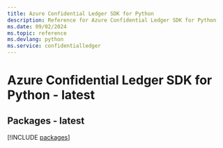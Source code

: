 ```yaml
---
title: Azure Confidential Ledger SDK for Python
description: Reference for Azure Confidential Ledger SDK for Python
ms.date: 09/02/2024
ms.topic: reference
ms.devlang: python
ms.service: confidentialledger
---
```

# Azure Confidential Ledger SDK for Python - latest
## Packages - latest
[!INCLUDE [packages](confidential-ledger-index.md)]